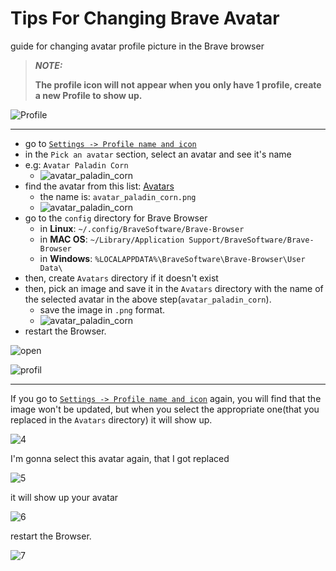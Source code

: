 # Tips For Changing Brave Avatar

guide for changing avatar profile picture in the Brave browser

> **_NOTE:_** 
> 
> **The profile icon will not appear when you only have 1 profile, create a new Profile to show up.**

![Profile](./imgs/0.png)

---

- go to [`Settings -> Profile name and icon`](brave://settings/manageProfile)
- in the `Pick an avatar` section, select an avatar and see it's name
- e.g: `Avatar Paladin Corn`
  - ![avatar_paladin_corn](./imgs/1.png)
- find the avatar from this list: [Avatars](https://github.com/brave/brave-core/tree/master/app/theme/default_100_percent/common/avatars)
  - the name is: `avatar_paladin_corn.png`
  - ![avatar_paladin_corn](./imgs/avatar_paladin_corn.png)
- go to the `config` directory for Brave Browser
  - in **Linux**: `~/.config/BraveSoftware/Brave-Browser`
  - in **MAC OS**: `~/Library/Application Support/BraveSoftware/Brave-Browser`
  - in **Windows**: `%LOCALAPPDATA%\BraveSoftware\Brave-Browser\User Data\`
- then, create `Avatars` directory if it doesn't exist
- then, pick an image and save it in the `Avatars` directory with the name of the selected avatar in the above step(`avatar_paladin_corn`).
  - save the image in `.png` format.
  - ![avatar_paladin_corn](./imgs/example.png)
- restart the Browser.

![open](./imgs/2.png)

![profil](./imgs/3.png)

---

If you go to [`Settings -> Profile name and icon`](brave://settings/manageProfile) again, you will find that the image won't be updated, but when you select the appropriate one(that you replaced in  the `Avatars` directory) it will show up.

![4](./imgs/4.png)

I'm gonna select this avatar again, that I got replaced

![5](./imgs/5.png)

it will show up your avatar

![6](./imgs/6.png)

restart the Browser. 

![7](./imgs/7.png)
